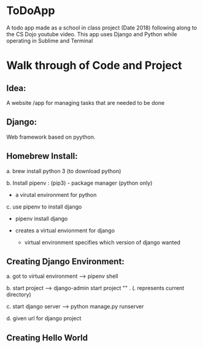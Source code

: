 # ToDoApp
A todo app made as a school in class project (Date 2018) following along to the CS Dojo youtube video. This app uses Django and Python while operating in Sublime and Terminal


# Walk through of Code and Project


## Idea:

A website /app for managing tasks that are needed to be done


## Django:

Web framework based on pyython.

## Homebrew Install:

a. brew install python 3 (to download python)

b. Install pipenv : (pip3) - package manager (python only)

  - a virutal environment for python

c. use pipenv to install django

  - pipenv install django

  - creates a virtual envionment for django

      - virtual environment specifies which version of django wanted

## Creating Django Environment:

a. got to virtual environment --> pipenv shell

b. start project --> django-admin start project "" . (. represents current directory)

c. start django server --> python manage.py runserver

d. given url for django project


## Creating Hello World

